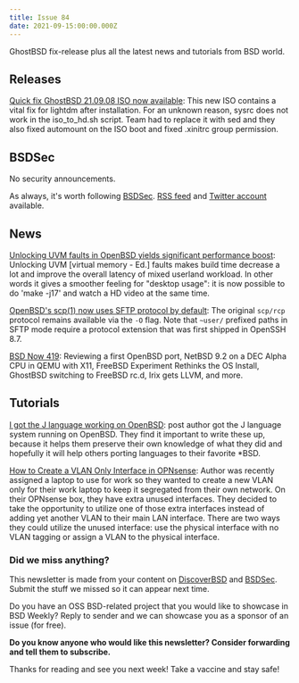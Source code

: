 ```yaml
---
title: Issue 84
date: 2021-09-15:00:00.000Z
---
```


GhostBSD fix-release plus all the latest news and tutorials from BSD world.

<!-- more -->



## Releases

[Quick fix GhostBSD 21.09.08 ISO now available](https://ghostbsd.org/ghostbsd_21.09.08_iso_now_available?utm_source=bsdweekly): This new ISO contains a vital fix for lightdm after installation. For an unknown reason, sysrc does not work in the iso_to_hd.sh script. Team had to replace it with sed and they also fixed automount on the ISO boot and fixed .xinitrc group permission.

## BSDSec

No security announcements.

As always, it's worth following [BSDSec](https://bsdsec.net). [RSS feed](https://bsdsec.net/articles.atom) and [Twitter account](https://twitter.com/bsdsec) available.

## News

[Unlocking UVM faults in OpenBSD yields significant performance boost](https://www.undeadly.org/cgi?action=article;sid=20210908084117&utm_source=bsdweekly): Unlocking UVM [virtual memory - Ed.] faults makes build time decrease a lot and improve the overall latency of mixed userland workload. In other words it gives a smoother feeling for "desktop usage": it is now possible to do 'make -j17' and watch a HD video at the same time.

[OpenBSD's scp(1) now uses SFTP protocol by default](https://undeadly.org/cgi?action=article;sid=20210910074941&utm_source=bsdweekly): The original `scp/rcp` protocol remains available via the `-O` flag. Note that `~user/` prefixed paths in SFTP mode require a protocol extension that was first shipped in OpenSSH 8.7.

[BSD Now 419](https://www.bsdnow.tv/419?utm_source=bsdweekly): Reviewing a first OpenBSD port, NetBSD 9.2 on a DEC Alpha CPU in QEMU with X11, FreeBSD Experiment Rethinks the OS Install, GhostBSD switching to FreeBSD rc.d, Irix gets LLVM, and more.

## Tutorials

[I got the J language working on OpenBSD](https://briancallahan.net/blog/20210911.html?utm_source=bsdweekly): post author got the J language system running on OpenBSD. They find it important to write these up, because it helps them preserve their own knowledge of what they did and hopefully it will help others porting languages to their favorite *BSD.

[How to Create a VLAN Only Interface in OPNsense](https://homenetworkguy.com/how-to/create-vlan-only-interface-opnsense/?utm_source=bsdweekly): Author was recently assigned a laptop to use for work so they wanted to create a new VLAN only for their work laptop to keep it segregated from their own network. On their OPNsense box, they have extra unused interfaces. They decided to take the opportunity to utilize one of those extra interfaces instead of adding yet another VLAN to their main LAN interface. There are two ways they could utilize the unused interface: use the physical interface with no VLAN tagging or assign a VLAN to the physical interface.

### Did we miss anything?

This newsletter is made from your content on [DiscoverBSD](https://discoverbsd.com) and [BSDSec](https://bsdsec.net). Submit the stuff we missed so it can appear next time.

Do you have an OSS BSD-related project that you would like to showcase in BSD Weekly? Reply to sender and we can showcase you as a sponsor of an issue (for free).

**Do you know anyone who would like this newsletter? Consider forwarding and tell them to subscribe.**

Thanks for reading and see you next week! Take a vaccine and stay safe!
